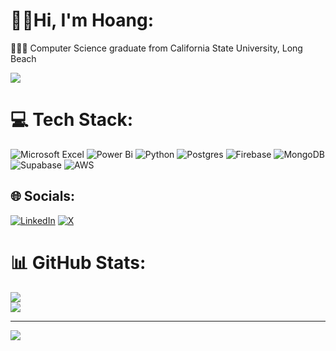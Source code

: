 # 👋🏼Hi, I'm Hoang:
👨🏻‍🎓 Computer Science graduate from California State University, Long Beach

![](https://github-readme-stats.vercel.app/api?username=hsoang&theme=dark&hide_border=false&include_all_commits=false&count_private=false)<br/>

# 💻 Tech Stack:
![Microsoft Excel](https://img.shields.io/badge/Microsoft_Excel-217346?style=for-the-badge&logo=microsoft-excel&logoColor=white) ![Power Bi](https://img.shields.io/badge/power_bi-F2C811?style=for-the-badge&logo=powerbi&logoColor=black) ![Python](https://img.shields.io/badge/python-3670A0?style=for-the-badge&logo=python&logoColor=ffdd54) ![Postgres](https://img.shields.io/badge/postgres-%23316192.svg?style=for-the-badge&logo=postgresql&logoColor=white) ![Firebase](https://img.shields.io/badge/firebase-a08021?style=for-the-badge&logo=firebase&logoColor=ffcd34)  ![MongoDB](https://img.shields.io/badge/MongoDB-%234ea94b.svg?style=for-the-badge&logo=mongodb&logoColor=white) ![Supabase](https://img.shields.io/badge/Supabase-3ECF8E?style=for-the-badge&logo=supabase&logoColor=white) ![AWS](https://img.shields.io/badge/AWS-%23FF9900.svg?style=for-the-badge&logo=amazon-aws&logoColor=white)
## 🌐 Socials:
[![LinkedIn](https://img.shields.io/badge/LinkedIn-%230077B5.svg?logo=linkedin&logoColor=white)](https://linkedin.com/in/hoang-le-155ba21a1) [![X](https://img.shields.io/badge/X-black.svg?logo=X&logoColor=white)](https://x.com/hsoangs) 
# 📊 GitHub Stats:
![](https://github-readme-streak-stats.herokuapp.com/?user=hsoang&theme=dark&hide_border=false)<br/>
![](https://github-readme-stats.vercel.app/api/top-langs/?username=hsoang&theme=dark&hide_border=false&include_all_commits=false&count_private=false&layout=compact)


---
[![](https://visitcount.itsvg.in/api?id=hsoang&icon=0&color=0)](https://visitcount.itsvg.in)


